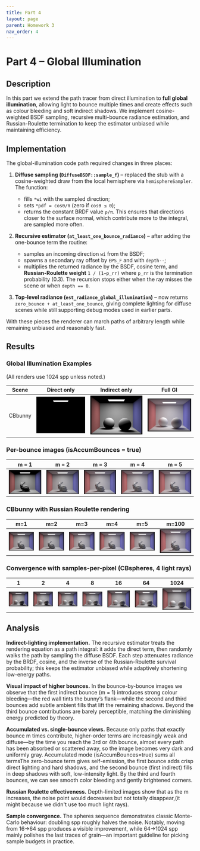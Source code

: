 ```yaml
---
title: Part 4
layout: page
parent: Homework 3
nav_order: 4
---
```


# Part 4 – Global Illumination

## Description
In this part we extend the path tracer from direct illumination to **full global illumination**, allowing light to bounce multiple times and create effects such as colour bleeding and soft indirect shadows.  We implement cosine-weighted BSDF sampling, recursive multi-bounce radiance estimation, and Russian-Roulette termination to keep the estimator unbiased while maintaining efficiency.

## Implementation
The global-illumination code path required changes in three places:

1. **Diffuse sampling (`DiffuseBSDF::sample_f`)**  – replaced the stub with a cosine-weighted draw from the local hemisphere via `hemisphereSampler`.  The function:
   * fills `*wi` with the sampled direction;
   * sets `*pdf = cosθ/π` (zero if `cosθ ≤ 0`);
   * returns the constant BRDF value `ρ/π`.
   This ensures that directions closer to the surface normal, which contribute more to the integral, are sampled more often.

2. **Recursive estimator (`at_least_one_bounce_radiance`)**  – after adding the one-bounce term the routine:
   * samples an incoming direction `wi` from the BSDF;
   * spawns a secondary ray offset by `EPS_F` and with `depth--`;
   * multiplies the returned radiance by the BSDF, cosine term, and **Russian-Roulette weight** 
     `1 / (1−p_rr)` where `p_rr` is the termination probability (0.3).
   The recursion stops either when the ray misses the scene or when `depth == 0`.

3. **Top-level radiance (`est_radiance_global_illumination`)**  – now returns `zero_bounce + at_least_one_bounce`, giving complete lighting for diffuse scenes while still supporting debug modes used in earlier parts.

With these pieces the renderer can march paths of arbitrary length while remaining unbiased and reasonably fast.

## Results
### Global Illumination Examples  
(All renders use 1024 spp unless noted.)

| Scene | Direct only | Indirect only | Full GI |
|-------|-------------|---------------|---------|
| CBbunny | ![s](sphere_d.png) | ![s](spheres_ind.png) | ![s](spheres.png) |



### Per-bounce images (isAccumBounces = true)
 m = 1 | m = 2 | m = 3 | m = 4 | m = 5 |
-------|-------|-------|-------|-------|
| ![b1](bunnytm1.png) | ![b2](bunnytm2.png) | ![b3](bunnytm3.png) | ![b4](bunnytm4.png) | ![b5](bunnytm5.png) | 


### CBbunny with Russian Roulette rendering
| m=1 | m=2 | m=3 | m=4 | m=5 | m=100  |
|-------|-------------|---------------|---------|----------|------|
| ![b](Bunny1.png) | ![s](Bunny2.png) | ![s](Bunny3.png) | ![s](Bunny4.png) |![s](Bunny5.png) |![s](Bunny100.png)|

### Convergence with samples-per-pixel (CBspheres, 4 light rays)

| 1 | 2 | 4 | 8 | 16 | 64 | 1024 |
|---|---|---|---|----|----|------|
| ![s1](spheres1.png) | ![s2](spheres2.png) | ![s4](spheres4.png) | ![s8](spheres8.png) | ![s16](spheres16.png) | ![s64](spheres64.png) | ![s1024](spheres1024.png) |

## Analysis
**Indirect-lighting implementation.** The recursive estimator treats the rendering equation as a path integral: it adds the direct term, then randomly walks the path by sampling the diffuse BSDF.  Each step attenuates radiance by the BRDF, cosine, and the inverse of the Russian-Roulette survival probability; this keeps the estimator unbiased while adaptively shortening low-energy paths.

**Visual impact of higher bounces.** In the bounce-by-bounce images we observe that the first indirect bounce (m = 1) introduces strong colour bleeding—the red wall tints the bunny’s flank—while the second and third bounces add subtle ambient fills that lift the remaining shadows.  Beyond the third bounce contributions are barely perceptible, matching the diminishing energy predicted by theory.

**Accumulated vs. single-bounce views.** 
 Because only paths that exactly bounce 
m times contribute, higher-order terms are increasingly weak and diffuse—by the time you reach the 3rd or 4th bounce, almost every path has been absorbed or scattered away, so the image becomes very dark and uniformly gray.
Accumulated mode (isAccumBounces=true) sums all termsThe zero-bounce term gives self-emission, the first bounce adds crisp direct lighting and hard shadows, and the second bounce (first indirect) fills in deep shadows with soft, low-intensity light. By the third and fourth bounces, we can see smooth color bleeding and gently brightened corners.

**Russian Roulette effectiveness.** Depth-limited images show that as the m increases, the noise point would decreases but not totally disappear,(it might because we didn't use too much light rays).

**Sample convergence.** The spheres sequence demonstrates classic Monte-Carlo behaviour: doubling spp roughly halves the noise.  Notably, moving from 16→64 spp produces a visible improvement, while 64→1024 spp mainly polishes the last traces of grain—an important guideline for picking sample budgets in practice. 